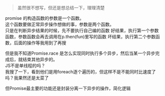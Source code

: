 > 虽然很不想写，但还是想总结一下，理理清楚  

promise 的构造函数的参数是一个函数。  
	这个函数要做正常异步操作想做的事，参数是两个函数。  
		只是在判断异步结果的时候，先不要执行自己编的函数
			好结果，执行第一个参数函数，参数函数会再去调用在p.then(fun)里写的函数
			坏结果，执行第二个参数函数，后面的操作等我用到了再搜

但是我不知道Promise.race 是怎么实现同时执行多个异步，然后当某一个异步完成后，就结束其他异步的。  
JS不是单线程的吗？  
我搜了一下，看到他们是用foreach逐个遍历的，但这样不是不能同时比速度了吗？我果然还是太菜了  

但Promise最主要的功能还是封装分离一下异步的操作，简化逻辑